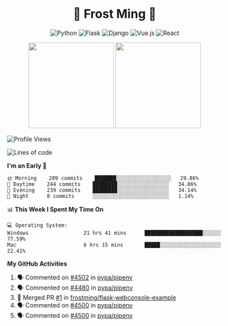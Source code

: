 <h1 align="center">🦄 Frost Ming 🐍</h1>

<div align="center">

![Python](https://img.shields.io/badge/-Python-%233776ab?logo=python&style=for-the-badge&logoColor=white)
![Flask](https://img.shields.io/badge/-Flask-%23eeeeee?logo=flask&style=for-the-badge&logoColor=black)
![Django](https://img.shields.io/badge/-Django-%23092E20?logo=django&style=for-the-badge&logoColor=white)
![Vue.js](https://img.shields.io/badge/-Vue.js-%234fc08d?logo=vue.js&style=for-the-badge&logoColor=white)
![React](https://img.shields.io/badge/-React-%2357d8fb?logo=react&style=for-the-badge&logoColor=white)

</div>

<p align="center">
  <img height="200" src="https://github-readme-stats.vercel.app/api?username=frostming&show_icons=true&theme=dracula&include_all_commits=true" />
  <img height="200" src="https://github-readme-stats.vercel.app/api/top-langs/?username=frostming&theme=dracula&show_icons=true" />
</p>

<!--START_SECTION:waka-->
![Profile Views](http://img.shields.io/badge/Profile%20Views-75-blue)

![Lines of code](https://img.shields.io/badge/From%20Hello%20World%20I%27ve%20Written-13.9%20million%20lines%20of%20code-blue)

**I'm an Early 🐤** 

```text
🌞 Morning    209 commits    ███████░░░░░░░░░░░░░░░░░░   29.86% 
🌆 Daytime    244 commits    ████████░░░░░░░░░░░░░░░░░   34.86% 
🌃 Evening    239 commits    ████████░░░░░░░░░░░░░░░░░   34.14% 
🌙 Night      8 commits      ░░░░░░░░░░░░░░░░░░░░░░░░░   1.14%

```


📊 **This Week I Spent My Time On** 

```text
💻 Operating System: 
Windows                  21 hrs 41 mins      ███████████████████░░░░░░   77.59% 
Mac                      6 hrs 15 mins       █████░░░░░░░░░░░░░░░░░░░░   22.41%

```


<!--END_SECTION:waka-->

**My GitHub Activities**

<!--START_SECTION:activity-->
1. 🗣 Commented on [#4502](https://github.com/pypa/pipenv/issues/4502) in [pypa/pipenv](https://github.com/pypa/pipenv)
2. 🗣 Commented on [#4480](https://github.com/pypa/pipenv/issues/4480) in [pypa/pipenv](https://github.com/pypa/pipenv)
3. 🎉 Merged PR [#1](https://github.com/frostming/flask-webconsole-example/pull/1) in [frostming/flask-webconsole-example](https://github.com/frostming/flask-webconsole-example)
4. 🗣 Commented on [#4500](https://github.com/pypa/pipenv/issues/4500) in [pypa/pipenv](https://github.com/pypa/pipenv)
5. 🗣 Commented on [#4500](https://github.com/pypa/pipenv/issues/4500) in [pypa/pipenv](https://github.com/pypa/pipenv)
<!--END_SECTION:activity-->
